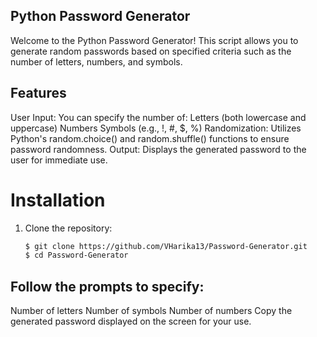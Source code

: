 ## Python Password Generator
Welcome to the Python Password Generator! 
This script allows you to generate random passwords based on specified criteria such as the number of letters, numbers, and symbols.

## Features
User Input: 
You can specify the number of:
Letters (both lowercase and uppercase)
Numbers
Symbols (e.g., !, #, $, %)
Randomization: Utilizes Python's random.choice() and random.shuffle() functions to ensure password randomness.
Output: Displays the generated password to the user for immediate use.

# Installation

1. Clone the repository:

   ```bash
   $ git clone https://github.com/VHarika13/Password-Generator.git
   $ cd Password-Generator

## Follow the prompts to specify:

Number of letters
Number of symbols
Number of numbers
Copy the generated password displayed on the screen for your use.
  
